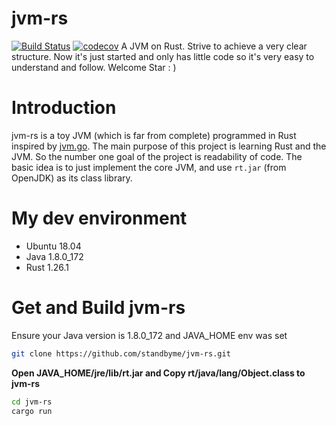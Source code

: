 # jvm-rs
[![Build Status](https://travis-ci.org/standbyme/jvm-rs.svg?branch=master)](https://travis-ci.org/standbyme/jvm-rs)
[![codecov](https://codecov.io/gh/standbyme/jvm-rs/branch/master/graph/badge.svg)](https://codecov.io/gh/standbyme/jvm-rs)
A JVM on Rust.
Strive to achieve a very clear structure.
Now it's just started and only has little code so it's very easy to understand and follow.
Welcome Star : )

# Introduction
jvm-rs is a toy JVM (which is far from complete) programmed in Rust inspired by [jvm.go](https://github.com/zxh0/jvm.go). The main purpose of this project is learning Rust and the JVM. So the number one goal of the project is readability of code. The basic idea is to just implement the core JVM, and use `rt.jar` (from OpenJDK) as its class library.

# My dev environment
  * Ubuntu 18.04
  * Java 1.8.0_172
  * Rust 1.26.1

# Get and Build jvm-rs
Ensure your Java version is 1.8.0_172 and JAVA_HOME env was set
```sh
git clone https://github.com/standbyme/jvm-rs.git
```
**Open JAVA_HOME/jre/lib/rt.jar and Copy rt/java/lang/Object.class to jvm-rs**
```sh
cd jvm-rs
cargo run
```
